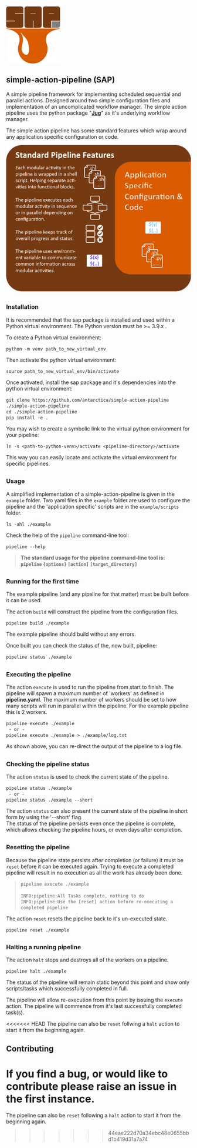 
![simple action pipeline logo](assets/img/SAP-small.png)
## simple-action-pipeline (SAP)

A simple pipeline framework for implementing scheduled sequential and parallel actions. Designed around two simple configuration files and implementation of an uncomplicated workflow manager. The simple action pipeline uses the python package "[**Jug**](https://jug.readthedocs.io/en/latest/)" as it's underlying workflow manager. 

The simple action pipeline has some standard features which wrap around any application specific configuration or code.  

![simple action pipeline features](assets/img/pipeline-features.png)

##  

### Installation
It is recommended that the sap package is installed and used within a Python virtual environment. The Python version must be >= 3.9.x .  

To create a Python virtual environment:  
```
python -m venv path_to_new_virtual_env
```
  
Then activate the python virtual environment:  
```
source path_to_new_virtual_env/bin/activate
```  

Once activated, install the sap package and it's dependencies into the python virtual environment:  
```
git clone https://github.com/antarctica/simple-action-pipeline ./simple-action-pipeline
cd ./simple-action-pipeline
pip install -e .
```  

You may wish to create a symbolic link to the virtual python environment for your pipeline:  
```
ln -s <path-to-python-venv>/activate <pipeline-directory>/activate
```
This way you can easily locate and activate the virtual environment for specific pipelines.

##  

### Usage
A simplified implementation of a simple-action-pipeline is given in the `example` folder. Two yaml files in the `example` folder are used to configure the pipeline and the 'application specific' scripts are in the `example/scripts` folder.
```
ls -ahl ./example
```

Check the help of the `pipeline` command-line tool:
```
pipeline --help
```
> **The standard usage for the pipeline command-line tool is:**  
> **`pipeline` `{options}` `[action]` `[target_directory]`**  

##  

### Running for the first time
The example pipeline (and any pipeline for that matter) must be built before it can be used.  

The action `build` will construct the pipeline from the configuration files.

```
pipeline build ./example
```
The example pipeline should build without any errors.  

Once built you can check the status of the, now built, pipeline:
```
pipeline status ./example
```

##  

### Executing the pipeline
The action `execute` is used to run the pipeline from start to finish. The pipeline will spawn a maximum number of 'workers' as defined in **pipeline.yaml**. The maximum number of workers should be set to how many scripts will run in parallel within the pipeline. For the example pipeline this is 2 workers.  

```
pipeline execute ./example
 - or -
pipeline execute ./example > ./example/log.txt
```
As shown above, you can re-direct the output of the pipeline to a log file.

##  

### Checking the pipeline status
The action `status` is used to check the current state of the pipeline.

```
pipeline status ./example
 - or -
pipeline status ./example --short
```
The action `status` can also present the current state of the pipeline in short form by using the '--short' flag.  
The status of the pipeline persists even once the pipeline is complete, which allows checking the pipeline hours, or even days after completion.  

##  

### Resetting the pipeline
Because the pipeline state persists after completion (or failure) it must be `reset` before it can be executed again. Trying to execute a completed pipeline will result in no execution as all the work has already been done.  

> ```
> pipeline execute ./example
> 
> INFO:pipeline:All Tasks complete, nothing to do
> INFO:pipeline:Use the [reset] action before re-executing a completed pipeline
> ```
The action `reset` resets the pipeline back to it's un-executed state.  

```
pipeline reset ./example
```

##  

### Halting a running pipeline
The action `halt` stops and destroys all of the workers on a pipeline.

```
pipeline halt ./example
```
The status of the pipeline will remain static beyond this point and show only scripts/tasks which successfully completed in full.  

The pipeline will allow re-execution from this point by issuing the `execute` action. The pipeline will commence from it's last successfully completed task(s).  

<<<<<<< HEAD
The pipeline can also be `reset` follwing a `halt` action to start it from the beginning again.  

##  

## Contributing
If you find a bug, or would like to contribute please raise an issue in the first instance.
=======
The pipeline can also be `reset` following a `halt` action to start it from the beginning again.  
>>>>>>> 44eae222d70a34ebc48e0655bbd1b419d31a7a74
